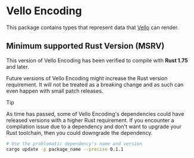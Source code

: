 # Vello Encoding

This package contains types that represent data that [Vello] can render.

## Minimum supported Rust Version (MSRV)

This version of Vello Encoding has been verified to compile with **Rust 1.75** and later.

Future versions of Vello Encoding might increase the Rust version requirement.
It will not be treated as a breaking change and as such can even happen with small patch releases.

> [!TIP]
> As time has passed, some of Vello Encoding's dependencies could have released versions with a higher Rust requirement.
> If you encounter a compilation issue due to a dependency and don't want to upgrade your Rust toolchain, then you could downgrade the dependency.
> ```sh
> # Use the problematic dependency's name and version
> cargo update -p package_name --precise 0.1.1
> ```

[Vello]: https://github.com/linebender/vello
